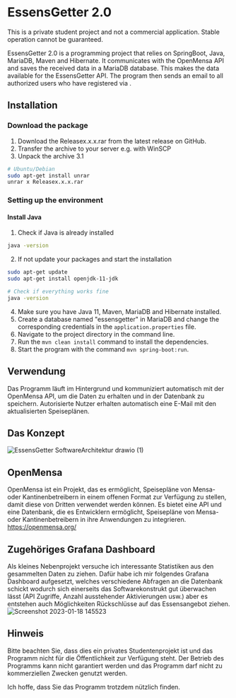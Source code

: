 # EssensGetter 2.0

This is a private student project and not a commercial application. Stable operation cannot be guaranteed.

EssensGetter 2.0 is a programming project that relies on SpringBoot, Java, MariaDB, Maven and Hibernate. It communicates with the OpenMensa API and saves the received data in a MariaDB database. This makes the data available for the EssensGetter API. The program then sends an email to all authorized users who have registered via .

## Installation

### Download the package
1. Download the Releasex.x.x.rar from the latest release on GitHub.
2. Transfer the archive to your server e.g. with WinSCP
3. Unpack the archive
3.1
```bash
# Ubuntu/Debian
sudo apt-get install unrar
unrar x Releasex.x.x.rar
```

### Setting up the environment

#### Install Java
1. Check if Java is already installed
```bash
java -version
```
2. If not update your packages and start the installation
```bash
sudo apt-get update
sudo apt-get install openjdk-11-jdk

# Check if everything works fine
java -version
```

4. Make sure you have Java 11, Maven, MariaDB and Hibernate installed.
5. Create a database named "essensgetter" in MariaDB and change the corresponding credentials in the `application.properties` file.
6. Navigate to the project directory in the command line.
7. Run the `mvn clean install` command to install the dependencies.
8. Start the program with the command `mvn spring-boot:run`.

## Verwendung

Das Programm läuft im Hintergrund und kommuniziert automatisch mit der OpenMensa API, um die Daten zu erhalten und in der Datenbank zu speichern. Autorisierte Nutzer erhalten automatisch eine E-Mail mit den aktualisierten Speiseplänen.

## Das Konzept
![EssensGetter SoftwareArchitektur drawio (1)](https://user-images.githubusercontent.com/76694468/212769942-63c4dd74-2664-4111-9736-429c27f669c5.png)


## OpenMensa
OpenMensa ist ein Projekt, das es ermöglicht, Speisepläne von Mensa- oder Kantinenbetreibern in einem offenen Format zur Verfügung zu stellen, damit diese von Dritten verwendet werden können. Es bietet eine API und eine Datenbank, die es Entwicklern ermöglicht, Speisepläne von Mensa- oder Kantinenbetreibern in ihre Anwendungen zu integrieren. https://openmensa.org/

## Zugehöriges Grafana Dashboard
Als kleines Nebenprojekt versuche ich interessante Statistiken aus den gesammelten Daten zu ziehen. Dafür habe ich mir folgendes Grafana Dashboard aufgesetzt, welches verschiedene Abfragen an die Datenbank schickt wodurch sich einerseits das Softwarekonstrukt gut überwachen lässt (API Zugriffe, Anzahl ausstehender Aktivierungen usw.) aber es entstehen auch Möglichkeiten Rückschlüsse auf das Essensangebot ziehen.
![Screenshot 2023-01-18 145523](https://user-images.githubusercontent.com/76694468/213191027-28390bcf-e5a5-4ed3-b321-e19dc6508378.png)


## Hinweis

Bitte beachten Sie, dass dies ein privates Studentenprojekt ist und das Programm nicht für die Öffentlichkeit zur Verfügung steht. Der Betrieb des Programms kann nicht garantiert werden und das Programm darf nicht zu kommerziellen Zwecken genutzt werden.

Ich hoffe, dass Sie das Programm trotzdem nützlich finden.
